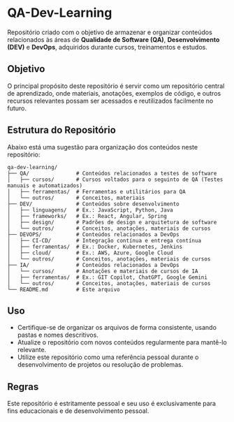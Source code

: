 # QA-Dev-Learning
Repositório criado com o objetivo de armazenar e organizar conteúdos relacionados às áreas de **Qualidade de Software (QA)**, **Desenvolvimento (DEV)** e **DevOps**, adquiridos durante cursos, treinamentos e estudos.

## Objetivo
O principal propósito deste repositório é servir como um repositório central de aprendizado, onde materiais, anotações, exemplos de código, e outros recursos relevantes possam ser acessados e reutilizados facilmente no futuro.

## Estrutura do Repositório
Abaixo está uma sugestão para organização dos conteúdos neste repositório:

```plaintext
qa-dev-learning/
├── QA/               # Conteúdos relacionados a testes de software
│   ├── cursos/       # Cursos voltados para o seguinto de QA (Testes manuais e automatizados)
│   ├── ferramentas/  # Ferramentas e utilitários para QA
│   └── outros/       # Conceitos, materiais
├── DEV/              # Conteúdos sobre desenvolvimento
│   ├── linguagens/   # Ex.: JavaScript, Python, Java
│   ├── frameworks/   # Ex.: React, Angular, Spring
│   ├── design/       # Padrões de design e arquitetura de software
│   └── outros/       # Conceitos, anotações, materiais de cursos
├── DEVOPS/           # Conteúdos relacionados a DevOps
│   ├── CI-CD/        # Integração contínua e entrega contínua
│   ├── ferramentas/  # Ex.: Docker, Kubernetes, Jenkins  
│   ├── cloud/        # Ex.: AWS, Azure, Google Cloud
│   └── outros/       # Conceitos, anotações, materiais de cursos
├── IA/               # Conteúdos relacionados a DevOps
│   └── cursos/       # Anotações e materiais de cursos de IA
│   ├── ferramentas/  # Ex.: GIT Copilot, ChatGPT, Google Gemini
│   └── outros/       # Conceitos, anotações, materiais de cursos
└── README.md         # Este arquivo

```

## Uso
 - Certifique-se de organizar os arquivos de forma consistente, usando pastas e nomes descritivos.
 - Atualize o repositório com novos conteúdos regularmente para mantê-lo relevante.
 - Utilize este repositório como uma referência pessoal durante o desenvolvimento de projetos ou resolução de problemas.

## Regras
Este repositório é estritamente pessoal e seu uso é exclusivamente para fins educacionais e de desenvolvimento pessoal.
